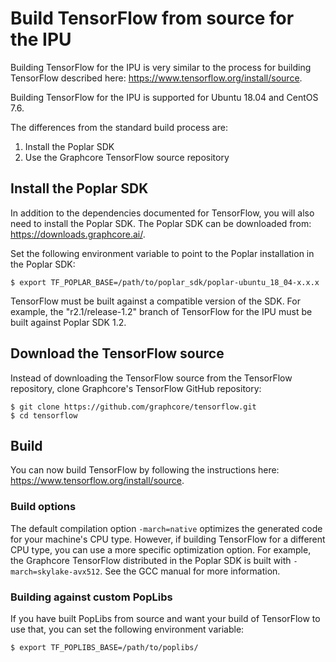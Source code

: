 # Build TensorFlow from source for the IPU

Building TensorFlow for the IPU is very similar to the process for building
TensorFlow described here: <https://www.tensorflow.org/install/source>.

Building TensorFlow for the IPU is supported for Ubuntu 18.04 and CentOS 7.6.

The differences from the standard build process are:

1. Install the Poplar SDK
2. Use the Graphcore TensorFlow source repository


## Install the Poplar SDK

In addition to the dependencies documented for TensorFlow, you will also need to
install the Poplar SDK. The Poplar SDK can be downloaded from:
<https://downloads.graphcore.ai/>.

Set the following environment variable to point to the Poplar installation in
the Poplar SDK:

``` {.shell}
$ export TF_POPLAR_BASE=/path/to/poplar_sdk/poplar-ubuntu_18_04-x.x.x
```

TensorFlow must be built against a compatible version of the SDK. For example,
the "r2.1/release-1.2" branch of TensorFlow for the IPU must be built against
Poplar SDK 1.2.


## Download the TensorFlow source

Instead of downloading the TensorFlow source from the TensorFlow repository,
clone Graphcore's TensorFlow GitHub repository:

``` {.shell}
$ git clone https://github.com/graphcore/tensorflow.git
$ cd tensorflow
```

## Build

You can now build TensorFlow by following the instructions here:
<https://www.tensorflow.org/install/source>.


### Build options

The default compilation option `-march=native` optimizes the generated code for
your machine's CPU type. However, if building TensorFlow for a different CPU
type, you can use a more specific optimization option. For example, the
Graphcore TensorFlow distributed in the Poplar SDK is built with
`-march=skylake-avx512`.
See the GCC manual for more information.

### Building against custom PopLibs

If you have built PopLibs from source and want your build of TensorFlow to use
that, you can set the following environment variable:

``` {.shell}
$ export TF_POPLIBS_BASE=/path/to/poplibs/
```
